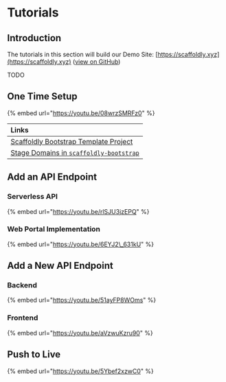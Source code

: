 # Tutorials

## Introduction

The tutorials in this section will build our Demo Site: [https://scaffoldly.xyz](https://scaffoldly.xyz) \([view on GitHub](https://github.com/scaffoldly-demo)\)

TODO

## One Time Setup

{% embed url="https://youtu.be/08wrzSMRFz0" %}

| Links |
| :--- |
| [Scaffoldly Bootstrap Template Project](https://github.com/scaffoldly/bootstrap-template) |
| [Stage Domains in `scaffoldly-bootstrap`](https://github.com/scaffoldly-demo/scaffoldly-bootstrap/blob/d49ccef3869a0252f24720e86ad4953974f81f87/main.tf#L20-L28) |

## Add an API Endpoint

### Serverless API

{% embed url="https://youtu.be/rlSJU3jzEPQ" %}

### Web Portal Implementation

{% embed url="https://youtu.be/6EYJ2\_631kU" %}

## Add a New API Endpoint

### Backend

{% embed url="https://youtu.be/51ayFP8WOms" %}

### Frontend

{% embed url="https://youtu.be/aVzwuKzru90" %}

## Push to Live

{% embed url="https://youtu.be/5Ybef2xzwC0" %}



